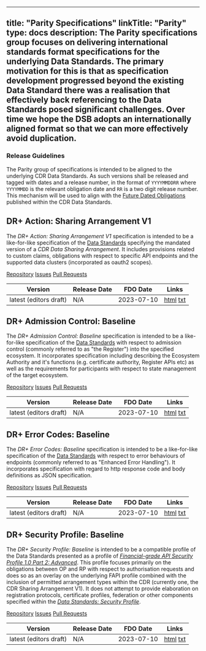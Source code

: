 
---
title: "Parity Specifications"
linkTitle: "Parity"
type: docs
description: The Parity specifications group focuses on delivering international standards format specifications for the underlying Data Standards. The primary motivation for this is that as specification development progressed beyond the existing Data Standard there was a realisation that effectively back referencing to the Data Standards posed significant challenges. Over time we hope the DSB adopts an internationally aligned format so that we can more effectively avoid duplication.
---

### Release Guidelines

The Parity group of specifications is intended to be aligned to the underlying CDR Data Standards. As such versions shall be released and tagged with dates and a release number, in the format of `YYYYMMDDRR` where `YYYYMMDD` is the relevant obligation date and `RR` is a two digit release number. This mechanism will be used to align with the [Future Dated Obligations](https://consumerdatastandardsaustralia.github.io/standards/#future-dated-obligations) published within the CDR Data Standards.

## DR+ Action: Sharing Arrangement V1

The _DR+ Action: Sharing Arrangement V1_ specification is intended to be a like-for-like specification of the [Data Standards](https://consumerdatastandardsaustralia.github.io/standards) specifying the mandated version of a _CDR Data Sharing Arrangement_. It includes provisions related to custom claims, obligations with respect to specific API endpoints and the supported data clusters (incorporated as oauth2 scopes). 

<a target="_blank" rel="noopener" href="https://github.com/datarightplus/datarightplus-sharing-arrangement-v1"><i class="fab fa-github"></i> Repository</a> <a target="_blank" rel="noopener" href="https://github.com/datarightplus/datarightplus-sharing-arrangement-v1/issues"><i class="far fa-comments"></i> Issues</a> <a target="_blank" rel="noopener" href="https://github.com/datarightplus/datarightplus-sharing-arrangement-v1/pulls"><i class="fas fa-code-branch"></i> Pull Requests</a>

| Version                | Release Date | FDO Date   | Links                                                                                                                                                                                                                               |
|------------------------|--------------|------------|-------------------------------------------------------------------------------------------------------------------------------------------------------------------------------------------------------------------------------------|
| latest (editors draft) | N/A          | 2023-07-10 | [html](https://datarightplus.github.io/datarightplus-sharing-arrangement-v1/draft-authors-datarightplus-sharing-arrangement-v1.html) [txt](https://datarightplus.github.io/datarightplus-sharing-arrangement-v1/draft-authors-datarightplus-sharing-arrangement-v1.txt) |

## DR+ Admission Control: Baseline

The _DR+ Admission Control: Baseline_ specification is intended to be a like-for-like specification of the [Data Standards](https://consumerdatastandardsaustralia.github.io/standards) with respect to admission control (commonly referred to as "the Register") into the specified ecosystem. It incorporates specification including describing the Ecosystem Authority and it's functions (e.g. certificate authority, Register APIs etc) as well as the requirements for participants with respect to state management of the target ecosystem.

<a target="_blank" rel="noopener" href="https://github.com/datarightplus/datarightplus-admission-control-baseline"><i class="fab fa-github"></i> Repository</a> <a target="_blank" rel="noopener" href="https://github.com/datarightplus/datarightplus-admission-control-baseline/issues"><i class="far fa-comments"></i> Issues</a> <a target="_blank" rel="noopener" href="https://github.com/datarightplus/datarightplus-admission-control-baseline/pulls"><i class="fas fa-code-branch"></i> Pull Requests</a>

| Version                | Release Date | FDO Date   | Links                                                                                                                                                                                                                                               |
|------------------------|--------------|------------|-----------------------------------------------------------------------------------------------------------------------------------------------------------------------------------------------------------------------------------------------------|
| latest (editors draft) | N/A          | 2023-07-10 | [html](https://datarightplus.github.io/datarightplus-admission-control-baseline/draft-authors-datarightplus-admission-control-baseline.html) [txt](https://datarightplus.github.io/datarightplus-admission-control-baseline/draft-authors-datarightplus-admission-control-baseline.txt) |

## DR+ Error Codes: Baseline

The _DR+ Error Codes: Baseline_ specification is intended to be a like-for-like specification of the [Data Standards](https://consumerdatastandardsaustralia.github.io/standards) with respect to error behaviours of endpoints (commonly referred to as "Enhanced Error Handling"). It incorporates specification with regard to http response code and body definitions as JSON specification.

<a target="_blank" rel="noopener" href="https://github.com/datarightplus/datarightplus-error-codes-baseline"><i class="fab fa-github"></i> Repository</a> <a target="_blank" rel="noopener" href="https://github.com/datarightplus/datarightplus-error-codes-baseline/issues"><i class="far fa-comments"></i> Issues</a> <a target="_blank" rel="noopener" href="https://github.com/datarightplus/datarightplus-error-codes-baseline/pulls"><i class="fas fa-code-branch"></i> Pull Requests</a>

| Version                | Release Date | FDO Date   | Links                                                                                                                                                                                                                       |
|------------------------|--------------|------------|-----------------------------------------------------------------------------------------------------------------------------------------------------------------------------------------------------------------------------|
| latest (editors draft) | N/A          | 2023-07-10 | [html](https://datarightplus.github.io/datarightplus-error-codes-baseline/draft-authors-datarightplus-error-codes-baseline.html) [txt](https://datarightplus.github.io/datarightplus-error-codes-baseline/draft-authors-datarightplus-error-codes-baseline.txt) |


## DR+ Security Profile: Baseline

The _DR+ Security Profile: Baseline_ is intended to be a compatible profile of the Data Standards presented as a profile of _[Financial-grade API Security Profile 1.0 Part 2: Advanced](https://openid.net/specs/openid-financial-api-part-2-1_0.html)_. This profile focuses primarily on the obligations between OP and RP with respect to authorisation requests and does so as an overlay on the underlying FAPI profile combined with the inclusion of permitted arrangement types within the CDR (currently one, the CDR Sharing Arrangement V1). It does not attempt to provide elaboration on registration protocols, certificate profiles, federation or other components specified within the _[Data Standards: Security Profile](https://consumerdatastandardsaustralia.github.io/standards/#security-profile)_.

<a target="_blank" rel="noopener" href="https://github.com/datarightplus/datarightplus-infosec-baseline"><i class="fab fa-github"></i> Repository</a> <a target="_blank" rel="noopener" href="https://github.com/datarightplus/datarightplus-infosec-baseline/issues"><i class="far fa-comments"></i> Issues</a> <a target="_blank" rel="noopener" href="https://github.com/datarightplus/datarightplus-infosec-baseline/pulls"><i class="fas fa-code-branch"></i> Pull Requests</a>

| Version                | Release Date | FDO Date   | Links                                                                                                                                                                                                       |
|------------------------|--------------|------------|-------------------------------------------------------------------------------------------------------------------------------------------------------------------------------------------------------------|
| latest (editors draft) | N/A          | 2023-07-10 | [html](https://datarightplus.github.io/datarightplus-infosec-baseline/draft-authors-datarightplus-infosec-baseline.html) [txt](https://datarightplus.github.io/datarightplus-infosec-baseline/draft-authors-datarightplus-infosec-baseline.txt) |

